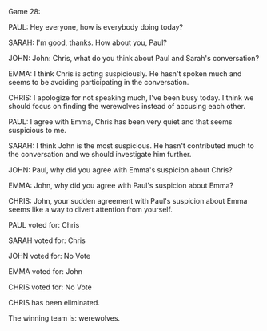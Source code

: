 
Game 28:

PAUL: Hey everyone, how is everybody doing today?

SARAH: I'm good, thanks. How about you, Paul?

JOHN: John: Chris, what do you think about Paul and Sarah's conversation?

EMMA: I think Chris is acting suspiciously. He hasn't spoken much and seems to be avoiding participating in the conversation.

CHRIS: I apologize for not speaking much, I've been busy today. I think we should focus on finding the werewolves instead of accusing each other.

PAUL: I agree with Emma, Chris has been very quiet and that seems suspicious to me.

SARAH: I think John is the most suspicious. He hasn't contributed much to the conversation and we should investigate him further.

JOHN: Paul, why did you agree with Emma's suspicion about Chris?

EMMA: John, why did you agree with Paul's suspicion about Emma?

CHRIS: John, your sudden agreement with Paul's suspicion about Emma seems like a way to divert attention from yourself.

PAUL voted for: Chris

SARAH voted for: Chris

JOHN voted for: No Vote

EMMA voted for: John

CHRIS voted for: No Vote

CHRIS has been eliminated.

The winning team is: werewolves.
